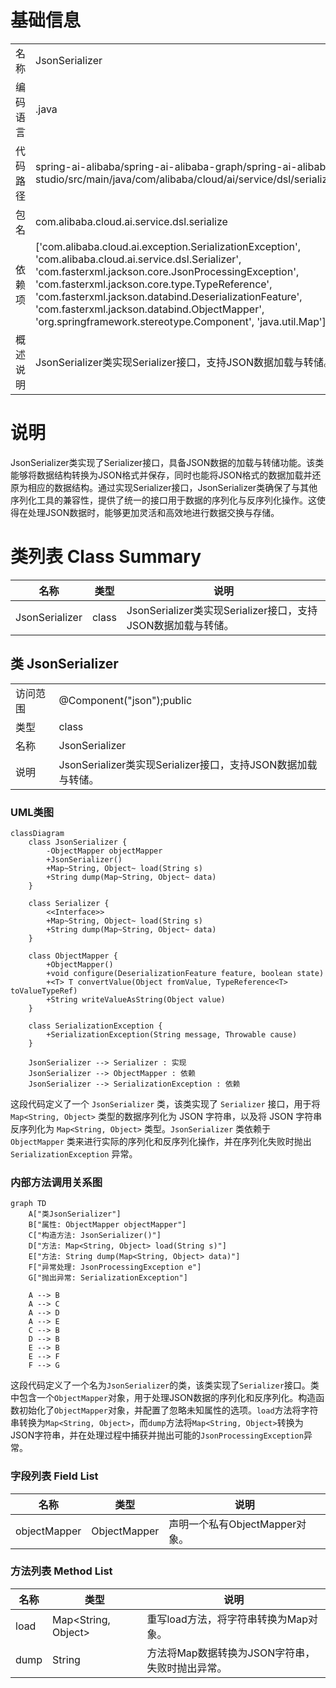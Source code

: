 # 基础信息

|      |      |
|------|------|
| 名称 | JsonSerializer |
| 编码语言 | .java |
| 代码路径 | spring-ai-alibaba/spring-ai-alibaba-graph/spring-ai-alibaba-graph-studio/src/main/java/com/alibaba/cloud/ai/service/dsl/serialize/JsonSerializer.java |
| 包名 | com.alibaba.cloud.ai.service.dsl.serialize |
| 依赖项 | ['com.alibaba.cloud.ai.exception.SerializationException', 'com.alibaba.cloud.ai.service.dsl.Serializer', 'com.fasterxml.jackson.core.JsonProcessingException', 'com.fasterxml.jackson.core.type.TypeReference', 'com.fasterxml.jackson.databind.DeserializationFeature', 'com.fasterxml.jackson.databind.ObjectMapper', 'org.springframework.stereotype.Component', 'java.util.Map'] |
| 概述说明 | JsonSerializer类实现Serializer接口，支持JSON数据加载与转储。 |

# 说明

JsonSerializer类实现了Serializer接口，具备JSON数据的加载与转储功能。该类能够将数据结构转换为JSON格式并保存，同时也能将JSON格式的数据加载并还原为相应的数据结构。通过实现Serializer接口，JsonSerializer类确保了与其他序列化工具的兼容性，提供了统一的接口用于数据的序列化与反序列化操作。这使得在处理JSON数据时，能够更加灵活和高效地进行数据交换与存储。

# 类列表 Class Summary

| 名称   | 类型  | 说明 |
|-------|------|-------------|
| JsonSerializer | class | JsonSerializer类实现Serializer接口，支持JSON数据加载与转储。 |



## 类 JsonSerializer

|      |      |
|------|------|
| 访问范围 | @Component("json");public |
| 类型 | class |
| 名称 | JsonSerializer |
| 说明 | JsonSerializer类实现Serializer接口，支持JSON数据加载与转储。 |


### UML类图

```mermaid
classDiagram
    class JsonSerializer {
        -ObjectMapper objectMapper
        +JsonSerializer()
        +Map~String, Object~ load(String s)
        +String dump(Map~String, Object~ data)
    }

    class Serializer {
        <<Interface>>
        +Map~String, Object~ load(String s)
        +String dump(Map~String, Object~ data)
    }

    class ObjectMapper {
        +ObjectMapper()
        +void configure(DeserializationFeature feature, boolean state)
        +<T> T convertValue(Object fromValue, TypeReference<T> toValueTypeRef)
        +String writeValueAsString(Object value)
    }

    class SerializationException {
        +SerializationException(String message, Throwable cause)
    }

    JsonSerializer --> Serializer : 实现
    JsonSerializer --> ObjectMapper : 依赖
    JsonSerializer --> SerializationException : 依赖
```

这段代码定义了一个 `JsonSerializer` 类，该类实现了 `Serializer` 接口，用于将 `Map<String, Object>` 类型的数据序列化为 JSON 字符串，以及将 JSON 字符串反序列化为 `Map<String, Object>` 类型。`JsonSerializer` 类依赖于 `ObjectMapper` 类来进行实际的序列化和反序列化操作，并在序列化失败时抛出 `SerializationException` 异常。


### 内部方法调用关系图

```mermaid
graph TD
    A["类JsonSerializer"]
    B["属性: ObjectMapper objectMapper"]
    C["构造方法: JsonSerializer()"]
    D["方法: Map<String, Object> load(String s)"]
    E["方法: String dump(Map<String, Object> data)"]
    F["异常处理: JsonProcessingException e"]
    G["抛出异常: SerializationException"]

    A --> B
    A --> C
    A --> D
    A --> E
    C --> B
    D --> B
    E --> B
    E --> F
    F --> G
```

这段代码定义了一个名为`JsonSerializer`的类，该类实现了`Serializer`接口。类中包含一个`ObjectMapper`对象，用于处理JSON数据的序列化和反序列化。构造函数初始化了`ObjectMapper`对象，并配置了忽略未知属性的选项。`load`方法将字符串转换为`Map<String, Object>`，而`dump`方法将`Map<String, Object>`转换为JSON字符串，并在处理过程中捕获并抛出可能的`JsonProcessingException`异常。

### 字段列表 Field List

| 名称  | 类型  | 说明 |
|-------|-------|------|
| objectMapper | ObjectMapper | 声明一个私有ObjectMapper对象。 |

### 方法列表 Method List

| 名称  | 类型  | 说明 |
|-------|-------|------|
| load | Map<String, Object> | 重写load方法，将字符串转换为Map对象。 |
| dump | String | 方法将Map数据转换为JSON字符串，失败时抛出异常。 |





